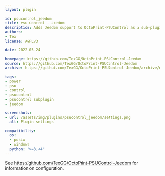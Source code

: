 ```yaml
---
layout: plugin

id: psucontrol_jeedom
title: PSU Control - Jeedom
description: Adds Jeedom support to OctoPrint-PSUControl as a sub-plugin 
authors: 
- Tex
license: AGPLv3

date: 2022-05-24

homepage: https://github.com/TexGG/OctoPrint-PSUControl-Jeedom
source: https://github.com/TexGG/OctoPrint-PSUControl-Jeedom
archive: https://github.com/TexGG/OctoPrint-PSUControl-Jeedom/archive/main.zip

tags:
- power
- psu
- control
- psucontrol
- psucontrol subplugin
- jeedom

screenshots:
- url: /assets/img/plugins/psucontrol_jeedom/settings.png
  alt: Plugin settings

compatibility:
  os:
  - posix
  - windows
  python: ">=3,<4"
---
```


See <https://github.com/TexGG/OctoPrint-PSUControl-Jeedom> for information on configuration.
